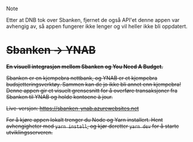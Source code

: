 > [!NOTE]
> Etter at DNB tok over Sbanken, fjernet de også API'et denne appen var avhengig av, så appen fungerer ikke lenger og vil heller ikke bli oppdatert.

# ~~Sbanken → YNAB~~

~~**En visuell integrasjon mellom Sbanken og You Need A Budget.**~~

~~Sbanken er en kjempebra nettbank, og YNAB er et kjempebra budsjetteringsverktøy. Sammen kan de jo ikke bli annet enn
kjempebra! Denne appen gir et visuelt grensesnitt for å overføre transaksjoner fra Sbanken til YNAB og holde kontoene à jour.~~

~~Live-versjon: https://sbanken-ynab.azurewebsites.net~~

~~For å kjøre appen lokalt trenger du Node og Yarn installert. Hent avhengigheter med `yarn install`, og kjør deretter `yarn dev` for å starte utviklingsserveren.~~
